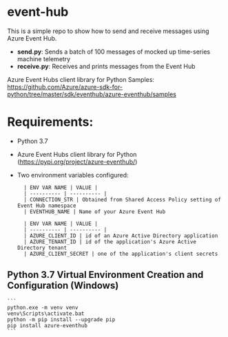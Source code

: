 # event-hub

This is a simple repo to show how to send and receive messages using Azure Event Hub.

- **send.py**:  Sends a batch of 100 messages of mocked up time-series machine telemetry
- **receive.py**:  Receives and prints messages from the Event Hub

Azure Event Hubs client library for Python Samples:
https://github.com/Azure/azure-sdk-for-python/tree/master/sdk/eventhub/azure-eventhub/samples

# Requirements:
- Python 3.7
- Azure Event Hubs client library for Python (https://pypi.org/project/azure-eventhub/)
- Two environment variables configured:

        | ENV VAR NAME | VALUE |
        | ---------- | ---------- |
        | CONNECTION_STR | Obtained from Shared Access Policy setting of Event Hub namespace
        | EVENTHUB_NAME | Name of your Azure Event Hub

        | ENV VAR NAME | VALUE |
        | ---------- | ---------- |
        | AZURE_CLIENT_ID | id of an Azure Active Directory application
        | AZURE_TENANT_ID | id of the application's Azure Active Directory tenant
        | AZURE_CLIENT_SECRET | one of the application's client secrets

## Python 3.7 Virtual Environment Creation and Configuration (Windows)
    ```
    python.exe -m venv venv
    venv\Scripts\activate.bat
    python -m pip install --upgrade pip
    pip install azure-eventhub
    ```